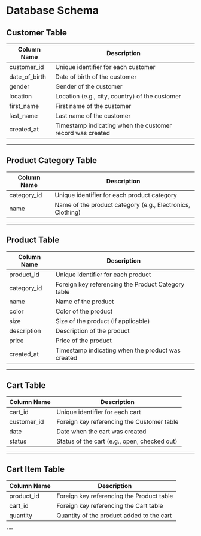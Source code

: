 # Database Schema

## Customer Table

| Column Name     | Description                                             |
|-----------------|---------------------------------------------------------|
| customer_id     | Unique identifier for each customer                     |
| date_of_birth   | Date of birth of the customer                           |
| gender          | Gender of the customer                                  |
| location        | Location (e.g., city, country) of the customer          |
| first_name      | First name of the customer                              |
| last_name       | Last name of the customer                               |
| created_at      | Timestamp indicating when the customer record was created |

---

## Product Category Table

| Column Name   | Description                                      |
|---------------|--------------------------------------------------|
| category_id   | Unique identifier for each product category       |
| name          | Name of the product category (e.g., Electronics, Clothing) |

---

## Product Table

| Column Name   | Description                                                        |
|---------------|--------------------------------------------------------------------|
| product_id    | Unique identifier for each product                                 |
| category_id   | Foreign key referencing the Product Category table                 |
| name          | Name of the product                                                |
| color         | Color of the product                                               |
| size          | Size of the product (if applicable)                                |
| description   | Description of the product                                         |
| price         | Price of the product                                               |
| created_at    | Timestamp indicating when the product was created                  |

---

## Cart Table

| Column Name   | Description                                      |
|---------------|--------------------------------------------------|
| cart_id       | Unique identifier for each cart                  |
| customer_id   | Foreign key referencing the Customer table       |
| date          | Date when the cart was created                   |
| status        | Status of the cart (e.g., open, checked out)      |

---

## Cart Item Table

| Column Name   | Description                                      |
|---------------|--------------------------------------------------|
| product_id    | Foreign key referencing the Product table        |
| cart_id       | Foreign key referencing the Cart table           |
| quantity      | Quantity of the product added to the cart        |
"""